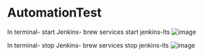 # AutomationTest

In terminal- start Jenkins-  brew services start jenkins-lts
![image](https://github.com/GaciuRadu/AutomationTest/assets/136181535/369d9edf-2eec-4f63-978c-0fe453d66910)


In terminal- stop Jenkins-  brew services stop jenkins-lts
![image](https://github.com/GaciuRadu/AutomationTest/assets/136181535/06a1bd5b-17ab-45b0-933d-28bf1ca53c41)

